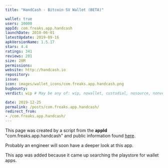 ```yaml
---
title: "HandCash - Bitcoin SV Wallet (BETA)"

wallet: true
users: 10000
appId: com.freaks.app.handcash
launchDate: 2018-06-01
latestUpdate: 2019-09-16
apkVersionName: 1.5.17
stars: 4.4
ratings: 341
reviews: 201
size: 28M
permissions:
website: http://handcash.io
repository:
issue:
icon: images/wallet_icons/com.freaks.app.handcash.png
bugbounty:
verdict: wip # May be any of: wip, nowallet, custodial, nosource, nonverifiable, verifiable, bounty, cert1, cert2, cert3

date: 2019-12-25
permalink: /posts/com.freaks.app.handcash/
redirect_from:
- /com.freaks.app.handcash/
---
```


This page was created by a script from the **appId** "com.freaks.app.handcash" and public
information found
[here](https://play.google.com/store/apps/details?id=com.freaks.app.handcash).

Probably an engineer will soon have a deeper look at this app.

This app was added because it came up searching the playstore for wallet apps.